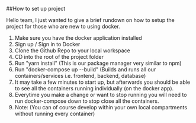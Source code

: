 ##How to set up project

Hello team, I just wanted to give a brief rundown on how to setup the project for those who are new to using docker.

1. Make sure you have the docker application installed
2. Sign up / Sign in to Docker
3. Clone the Github Repo to your local workspace
4. CD into the root of the project folder
5. Run "yarn install" (This is our package manager very similar to npm)
6. Run "docker-compose up --build" (Builds and runs all our containers/services i.e. frontend, backend, database)
7. It may take a few minutes to start up, but afterwards you should be able to see all the containers running individually (on the docker app).
9. Everytime you make a change or want to stop running you will need to run docker-compose down to stop close all the containers.
10. Note: (You can of course develop within your own local compartments without running every container)
